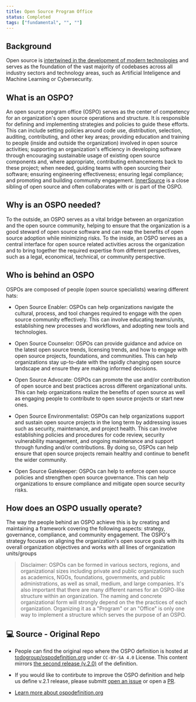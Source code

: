 ```yaml
---
title: Open Source Program Office
status: Completed
tags: ["fundamental", "", ""]
---
```


## Background
Open source is [intertwined in the development of modern technologies](https://openforumeurope.org/open-source-impact-study/) and serves as the foundation of the vast majority of codebases across all industry sectors and technology areas, 
such as Artificial Inteligence and Machine Learning or Cybersecurity.

## What is an OSPO?

An open source program office (OSPO) serves as the center of competency for an organization's open source operations and structure. It is responsible for defining and implementing strategies and policies to guide these efforts. 
This can include setting policies around code use, distribution, selection, auditing, contributing, and other key areas; providing education and training to people (inside and outside the organization) involved in open source 
activities; supporting an organization's efficiency in developing software through encouraging sustainable usage of existing open source components and, where appropriate, contributing enhancements back to these project; 
when needed, guiding teams with open sourcing their software; ensuring engineering effectiveness; ensuring legal compliance; and promoting and building community engagement. [InnerSource](https://innersourcecommons.org/) is a close sibling of open source 
and often collaborates with or is part of the OSPO.

## Why is an OSPO needed?

To the outside, an OSPO serves as a vital bridge between an organization and the open source community, helping to ensure that the organization is a good steward of open source software and can reap the 
benefits of open source adoption while minimizing risks. To the inside, an OSPO serves as a central interface for open source related activities across the organization and to bring together the required 
expertise from different perspectives, such as a legal, economical, technical, or community perspective.

## Who is behind an OSPO

OSPOs are composed of people (open source specialists) wearing different hats:

* Open Source Enabler: OSPOs can help organizations navigate the cultural, process, and tool changes required to engage with the open source community effectively. 
This can involve educating teams/units, establishing new processes and workflows, and adopting new tools and technologies.

* Open Source Counselor: OSPOs can provide guidance and advice on the latest open source trends, licensing trends, and how to engage with open source projects, foundations, 
and communities. This can help organizations stay up-to-date with the rapidly changing open source landscape and ensure they are making informed decisions.

* Open Source Advocate: OSPOs can promote the use and/or contribution of open source and best practices across different organizational units. This can help organizations 
realize the benefits of open source as well as engaging people to contribute to open source projects or start new ones.

* Open Source Environmentalist: OSPOs can help organizations support and sustain open source projects in the long term by addressing issues such as security, maintenance, 
and project health. This can involve establishing policies and procedures for code review, security vulnerability management, and ongoing maintenance and support 
through funding and/or contributions. By doing so, OSPOs can help ensure that open source projects remain healthy and continue to benefit the wider community.

* Open Source Gatekeeper: OSPOs can help to enforce open source policies and strengthen open source governance. This can help organizations to ensure compliance and mitigate open source security risks.

## How does an OSPO usually operate?

The way the people behind an OSPO achieve this is by creating and maintaining a framework covering the following aspects: strategy, governance, compliance, and community engagement. 
The OSPO's strategy focuses on aligning the organization's open source goals with its overall organization objectives and works with all lines of organization units/groups


> Disclaimer: OSPOs can be formed in various sectors, regions, and organizational sizes including private and public organizations such as academics, NGOs, foundations, governments, and public administrations, 
as well as small, medium, and large companies. It's also important that there are many different names for an OSPO-like structure within an organization. The naming and concrete organizational form will 
strongly depend on the the practices of each organization. Organizing it as a "Program" or an "Office" is only one way to implement a structure which serves the purpose of an OSPO.

## 💻 Source - Original Repo

* People can find the original repo where the OSPO definition is hosted at [todogroup/ospodefinition.org](https://github.com/todogroup/ospodefinition.org) under `CC-BY-SA 4.0` License. This content mirrors [the second release (v.2.0)](https://github.com/todogroup/ospodefinition.org/releases/tag/v1.2.0) of the definition. 

* If you would like to contirbute to improve the OSPO definition and help us define v.2.1 release, please submitt [open an issue](https://github.com/todogroup/ospodefinition.org/issues) or open a [PR](https://github.com/todogroup/ospodefinition.org/pulls).

* [Learn more about ospodefinition.org](https://github.com/todogroup/ospodefinition.org)


